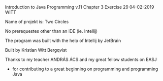 Introduction to Java Programming v.11 
Chapter 3
Exercise 29
04-02-2019
WITT

Name of projekt is: Two Circles

No prerequestes other than an IDE (ie. Intellij)

The program was built with the help of Intellij by JetBrain

Built by Kristian Witt Bergqvist

Thanks to my teacher ANDRÁS ÁCS and my great fellow students on EASJ
- for contributing to a great beginning on programming and programming Java
